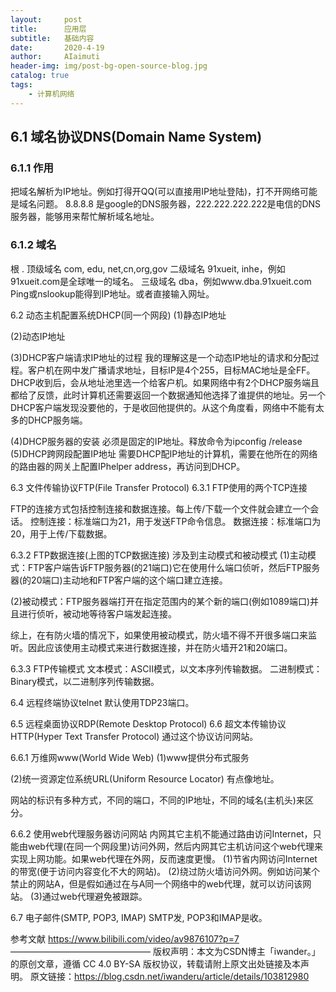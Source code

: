 ```yaml
---
layout:     post
title:      应用层
subtitle:   基础内容
date:       2020-4-19
author:     AIaimuti
header-img: img/post-bg-open-source-blog.jpg
catalog: true
tags:
    - 计算机网络
---
```


## 6.1 域名协议DNS(Domain Name System)
### 6.1.1 作用
把域名解析为IP地址。例如打得开QQ(可以直接用IP地址登陆)，打不开网络可能是域名问题。
8.8.8.8 是google的DNS服务器，222.222.222.222是电信的DNS服务器，能够用来帮忙解析域名地址。

### 6.1.2 域名
根 .
顶级域名 com, edu, net,cn,org,gov
二级域名 91xueit, inhe，例如91xueit.com是全球唯一的域名。
三级域名 dba，例如www.dba.91xueit.com
![]()
Ping或nslookup能得到IP地址。或者直接输入网址。


6.2 动态主机配置系统DHCP(同一个网段)
(1)静态IP地址

(2)动态IP地址


(3)DHCP客户端请求IP地址的过程
我的理解这是一个动态IP地址的请求和分配过程。客户机在网中发广播请求地址，目标IP是4个255，目标MAC地址是全FF。DHCP收到后，会从地址池里选一个给客户机。如果网络中有2个DHCP服务端且都给了反馈，此时计算机还需要返回一个数据通知他选择了谁提供的地址。另一个DHCP客户端发现没要他的，于是收回他提供的。从这个角度看，网络中不能有太多的DHCP服务端。

(4)DHCP服务器的安装
必须是固定的IP地址。释放命令为ipconfig /release
(5)DHCP跨网段配置IP地址
需要DHCP配IP地址的计算机，需要在他所在的网络的路由器的网关上配置IPhelper address，再访问到DHCP。

6.3 文件传输协议FTP(File Transfer Protocol)
6.3.1 FTP使用的两个TCP连接

FTP的连接方式包括控制连接和数据连接。每上传/下载一个文件就会建立一个会话。
控制连接：标准端口为21，用于发送FTP命令信息。
数据连接：标准端口为20，用于上传/下载数据。

6.3.2 FTP数据连接(上图的TCP数据连接)
涉及到主动模式和被动模式
(1)主动模式：FTP客户端告诉FTP服务器(的21端口)它在使用什么端口侦听，然后FTP服务器(的20端口)主动地和FTP客户端的这个端口建立连接。

(2)被动模式：FTP服务器端打开在指定范围内的某个新的端口(例如1089端口)并且进行侦听，被动地等待客户端发起连接。

综上，在有防火墙的情况下，如果使用被动模式，防火墙不得不开很多端口来监听。因此应该使用主动模式来进行数据连接，并在防火墙开21和20端口。

6.3.3 FTP传输模式
文本模式：ASCII模式，以文本序列传输数据。
二进制模式：Binary模式，以二进制序列传输数据。

6.4 远程终端协议telnet
默认使用TDP23端口。

6.5 远程桌面协议RDP(Remote Desktop Protocol)
6.6 超文本传输协议HTTP(Hyper Text Transfer Protocol)
通过这个协议访问网站。

6.6.1 万维网www(World Wide Web)
(1)www提供分布式服务


(2)统一资源定位系统URL(Uniform Resource Locator)
有点像地址。

网站的标识有多种方式，不同的端口，不同的IP地址，不同的域名(主机头)来区分。

6.6.2 使用web代理服务器访问网站
内网其它主机不能通过路由访问Internet，只能由web代理(在同一个网段里)访问外网，然后内网其它主机访问这个web代理来实现上网功能。如果web代理在外网，反而速度更慢。
(1)节省内网访问Internet的带宽(便于访问内容变化不大的网站)。
(2)绕过防火墙访问外网。例如访问某个禁止的网站A，但是假如通过在与A同一个网络中的web代理，就可以访问该网站。
(3)通过web代理避免被跟踪。

6.7 电子邮件(SMTP, POP3, IMAP)
SMTP发, POP3和IMAP是收。

参考文献
https://www.bilibili.com/video/av9876107?p=7
————————————————
版权声明：本文为CSDN博主「iwander。」的原创文章，遵循 CC 4.0 BY-SA 版权协议，转载请附上原文出处链接及本声明。
原文链接：https://blog.csdn.net/iwanderu/article/details/103812980

